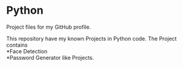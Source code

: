 # Python
Project files for my GitHub profile.

This repository have my known Projects in Python code.
The Project contains                                                                       
  *Face Detection                                                            
  *Password Generator
like Projects.
